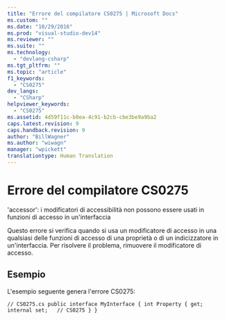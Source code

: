```yaml
---
title: "Errore del compilatore CS0275 | Microsoft Docs"
ms.custom: ""
ms.date: "10/29/2016"
ms.prod: "visual-studio-dev14"
ms.reviewer: ""
ms.suite: ""
ms.technology: 
  - "devlang-csharp"
ms.tgt_pltfrm: ""
ms.topic: "article"
f1_keywords: 
  - "CS0275"
dev_langs: 
  - "CSharp"
helpviewer_keywords: 
  - "CS0275"
ms.assetid: 4d59f11c-b0ea-4c91-b2cb-cbe3be9a9ba2
caps.latest.revision: 9
caps.handback.revision: 9
author: "BillWagner"
ms.author: "wiwagn"
manager: "wpickett"
translationtype: Human Translation
---
```

# Errore del compilatore CS0275
'accessor': i modificatori di accessibilità non possono essere usati in funzioni di accesso in un'interfaccia  
  
 Questo errore si verifica quando si usa un modificatore di accesso in una qualsiasi delle funzioni di accesso di una proprietà o di un indicizzatore in un'interfaccia. Per risolvere il problema, rimuovere il modificatore di accesso.  
  
## Esempio  
 L'esempio seguente genera l'errore CS0275:  
  
```  
// CS0275.cs public interface MyInterface { int Property { get; internal set;   // CS0275 } }  
```